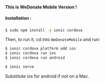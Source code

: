 #### This is WeDonate Mobile Version !

##### Installation :

```bash
$ sudo npm install -g ionic cordova
```

Then, to run it, cd into `WeDonateMobile` and run:

```bash
$ ionic cordova platform add ios
$ ionic cordova run ios
$ ionic cordova run android
```

``` bash
$ ionic serve 
```

Substitute ios for android if not on a Mac.

